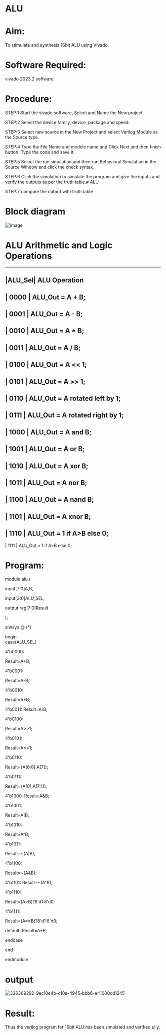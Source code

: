 # ALU
# Aim:
To stimulate and synthesis 16bit ALU using Vivado.

# Software Required:
vivado 2023.2 software.

# Procedure:
STEP:1 Start the vivado software, Select and Name the New project.

STEP:2 Select the device family, device, package and speed.

STEP:3 Select new source in the New Project and select Verilog Module as the Source type.

STEP:4 Type the File Name and module name and Click Next and then finish button. Type the code and save it.

STEP:5 Select the run simulation and then run Behavioral Simulation in the Source Window and click the check syntax.

STEP:6 Click the simulation to simulate the program and give the inputs and verify the outputs as per the truth table.# ALU

STEP:7 compare the output with truth table
# Block diagram
![image](https://github.com/RESMIRNAIR/ALU/assets/154305926/33dff162-59b3-44e2-886a-1ddd6e60979f)
# ALU Arithmetic and Logic Operations
----------------------------------------------------------------------
|ALU_Sel|   ALU Operation
----------------------------------------------------------------------
| 0000  |   ALU_Out = A + B;
----------------------------------------------------------------------
| 0001  |   ALU_Out = A - B;
----------------------------------------------------------------------
| 0010  |   ALU_Out = A * B;
----------------------------------------------------------------------
| 0011  |   ALU_Out = A / B;
----------------------------------------------------------------------
| 0100  |   ALU_Out = A << 1;
----------------------------------------------------------------------
| 0101  |   ALU_Out = A >> 1;
----------------------------------------------------------------------
| 0110  |   ALU_Out = A rotated left by 1;
----------------------------------------------------------------------
| 0111  |   ALU_Out = A rotated right by 1;
----------------------------------------------------------------------
| 1000  |   ALU_Out = A and B;
----------------------------------------------------------------------
| 1001  |   ALU_Out = A or B;
----------------------------------------------------------------------
| 1010  |   ALU_Out = A xor B;
----------------------------------------------------------------------
| 1011  |   ALU_Out = A nor B;
----------------------------------------------------------------------
| 1100  |   ALU_Out = A nand B;
----------------------------------------------------------------------
| 1101  |   ALU_Out = A xnor B;
----------------------------------------------------------------------
| 1110  |   ALU_Out = 1 if A>B else 0;
----------------------------------------------------------------------
| 1111  |   ALU_Out = 1 if A=B else 0;

# Program:
module alu (

input[7:0]A,B,

input[3:0]ALU_SEL,

output reg[7:0]Result

);

always @ (*)

begin  
case(ALU_SEL)

4'b0000:

Result=A+B;

4'b0001:

Result=A-B;

4'b0010:

Result=A*B;

4'b0011:
Result=A/B;

4'b0100:

Result=A>>1;

4'b0101:

Result=A<<1;

4'b0110:

Result={A[6:0],A[7]};

4'b0111:

Result={A[0],A[7:1]};

4'b1000:
Result=A&B;

4'b1001:

Result=A|B;

4'b1010:

Result=A^B;

4'b1011:

Result=~(A|B);

4'b1100:

Result=~(A&B);

4'b1101:
Result=~(A^B);

4'b1110:

Result=(A>B)?8'd1:8'd0;

4'b1111:

Result=(A==B)?8'd1:8'd0;

default: Result=A+B;

endcase

end

endmodule
# output
![326369292-9ec10e4b-c10a-4945-bbb6-e41000cd1245](https://github.com/SIVANANDHI-N/ALU/assets/162731951/6823bf51-8ca1-4165-8302-9d2ba5952a67)


# Result:
Thus the verilog program for 16bit ALU has been simulated and verified ully.
